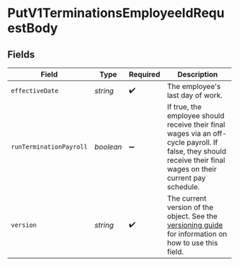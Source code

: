 # PutV1TerminationsEmployeeIdRequestBody


## Fields

| Field                                                                                                                                                             | Type                                                                                                                                                              | Required                                                                                                                                                          | Description                                                                                                                                                       |
| ----------------------------------------------------------------------------------------------------------------------------------------------------------------- | ----------------------------------------------------------------------------------------------------------------------------------------------------------------- | ----------------------------------------------------------------------------------------------------------------------------------------------------------------- | ----------------------------------------------------------------------------------------------------------------------------------------------------------------- |
| `effectiveDate`                                                                                                                                                   | *string*                                                                                                                                                          | :heavy_check_mark:                                                                                                                                                | The employee's last day of work.                                                                                                                                  |
| `runTerminationPayroll`                                                                                                                                           | *boolean*                                                                                                                                                         | :heavy_minus_sign:                                                                                                                                                | If true, the employee should receive their final wages via an off-cycle payroll. If false, they should receive their final wages on their current pay schedule.   |
| `version`                                                                                                                                                         | *string*                                                                                                                                                          | :heavy_check_mark:                                                                                                                                                | The current version of the object. See the [versioning guide](https://docs.gusto.com/embedded-payroll/docs/idempotency) for information on how to use this field. |